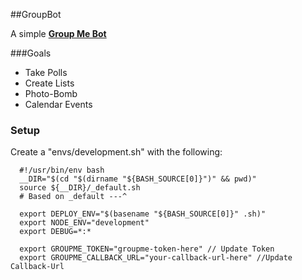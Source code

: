 ##GroupBot

A simple [**Group Me Bot**](https://fast-hamlet-9749.herokuapp.com/)

###Goals

* Take Polls 
* Create Lists 
* Photo-Bomb 
* Calendar Events 

### Setup
Create a "envs/development.sh" with the following:
```
  #!/usr/bin/env bash
  __DIR="$(cd "$(dirname "${BASH_SOURCE[0]}")" && pwd)"
  source ${__DIR}/_default.sh
  # Based on _default ---^

  export DEPLOY_ENV="$(basename "${BASH_SOURCE[0]}" .sh)"
  export NODE_ENV="development"
  export DEBUG=*:*

  export GROUPME_TOKEN="groupme-token-here" // Update Token
  export GROUPME_CALLBACK_URL="your-callback-url-here" //Update Callback-Url
```
